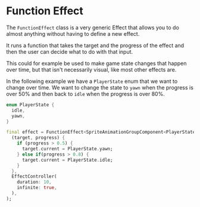 # Function Effect

The `FunctionEffect` class is a very generic Effect that allows you to do almost anything without
having to define a new effect.

It runs a function that takes the target and the progress of the effect and then the user can
decide what to do with that input.

This could for example be used to make game state changes that happen over time, but that isn't
necessarily visual, like most other effects are.

In the following example we have a `PlayerState` enum that we want to change over time. We want to
change the state to `yawn` when the progress is over 50% and then back to `idle` when the progress
is over 80%.

```dart
enum PlayerState {
  idle,
  yawn,
}

final effect = FunctionEffect<SpriteAnimationGroupComponent<PlayerState>>(
  (target, progress) {
    if (progress > 0.5) {
      target.current = PlayerState.yawn;
    } else if(progress > 0.8) {
      target.current = PlayerState.idle;
    }
  },
  EffectController(
    duration: 10,
    infinite: true,
  ),
);
```
